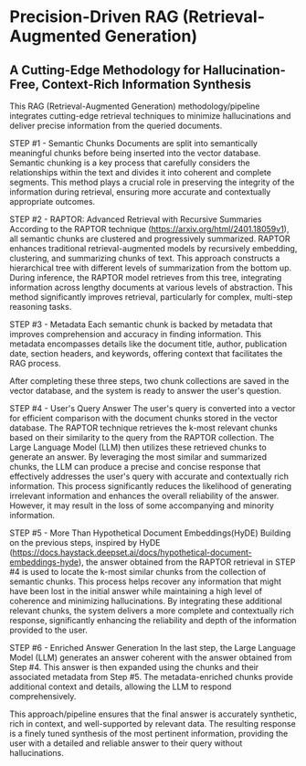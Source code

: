 # Precision-Driven RAG (Retrieval-Augmented Generation)
## A Cutting-Edge Methodology for Hallucination-Free, Context-Rich Information Synthesis

This RAG (Retrieval-Augmented Generation) methodology/pipeline integrates cutting-edge retrieval techniques to minimize hallucinations and deliver precise information from the queried documents.

STEP #1 - Semantic Chunks
Documents are split into semantically meaningful chunks before being inserted into the vector database. Semantic chunking is a key process that carefully considers the relationships within the text and divides it into coherent and complete segments. This method plays a crucial role in preserving the integrity of the information during retrieval, ensuring more accurate and contextually appropriate outcomes.

STEP #2 - RAPTOR: Advanced Retrieval with Recursive Summaries
According to the RAPTOR technique (https://arxiv.org/html/2401.18059v1), all semantic chunks are clustered and progressively summarized. RAPTOR enhances traditional retrieval-augmented models by recursively embedding, clustering, and summarizing chunks of text. This approach constructs a hierarchical tree with different levels of summarization from the bottom up. During inference, the RAPTOR model retrieves from this tree, integrating information across lengthy documents at various levels of abstraction. This method significantly improves retrieval, particularly for complex, multi-step reasoning tasks. 

STEP #3 - Metadata 
Each semantic chunk is backed by metadata that improves comprehension and accuracy in finding information. This metadata encompasses details like the document title, author, publication date, section headers, and keywords, offering context that facilitates the RAG process.

After completing these three steps, two chunk collections are saved in the vector database, and the system is ready to answer the user's question.

STEP #4 -  User's Query Answer
The user's query is converted into a vector for efficient comparison with the document chunks stored in the vector database. The RAPTOR technique retrieves the k-most relevant chunks based on their similarity to the query from the RAPTOR collection. The Large Language Model (LLM) then utilizes these retrieved chunks to generate an answer. By leveraging the most similar and summarized chunks, the LLM can produce a precise and concise response that effectively addresses the user's query with accurate and contextually rich information. This process significantly reduces the likelihood of generating irrelevant information and enhances the overall reliability of the answer. However, it may result in the loss of some accompanying and minority information.

STEP #5 - More Than Hypothetical Document Embeddings(HyDE)
Building on the previous steps, inspired by HyDE (https://docs.haystack.deepset.ai/docs/hypothetical-document-embeddings-hyde), the answer obtained from the RAPTOR retrieval in STEP #4 is used to locate the k-most similar chunks from the collection of semantic chunks. This process helps recover any information that might have been lost in the initial answer while maintaining a high level of coherence and minimizing hallucinations. By integrating these additional relevant chunks, the system delivers a more complete and contextually rich response, significantly enhancing the reliability and depth of the information provided to the user.

STEP #6 - Enriched Answer Generation
In the last step, the Large Language Model (LLM) generates an answer coherent with the answer obtained from Step #4. This answer is then expanded using the chunks and their associated metadata from Step #5. The metadata-enriched chunks provide additional context and details, allowing the LLM to respond comprehensively.

This approach/pipeline ensures that the final answer is accurately synthetic, rich in context, and well-supported by relevant data. The resulting response is a finely tuned synthesis of the most pertinent information, providing the user with a detailed and reliable answer to their query without hallucinations.